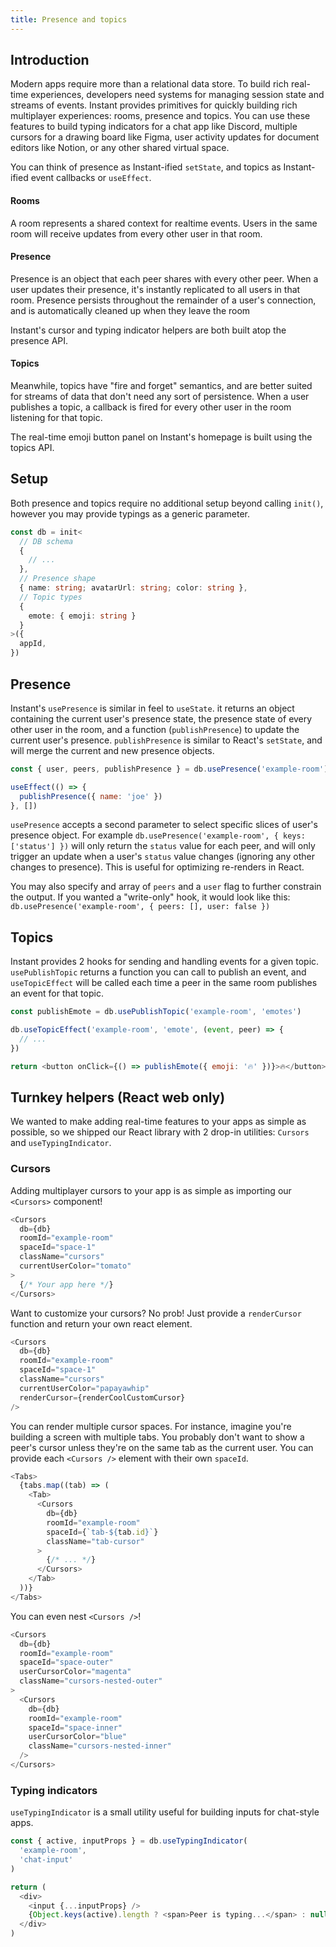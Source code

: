 ```yaml
---
title: Presence and topics
---
```


## Introduction

Modern apps require more than a relational data store. To build rich real-time experiences, developers need systems for managing session state and streams of events. Instant provides primitives for quickly building rich multiplayer experiences: rooms, presence and topics. You can use these features to build typing indicators for a chat app like Discord, multiple cursors for a drawing board like Figma, user activity updates for document editors like Notion, or any other shared virtual space.

You can think of presence as Instant-ified `setState`, and topics as Instant-ified event callbacks or `useEffect`.

#### Rooms

A room represents a shared context for realtime events. Users in the same room will receive updates from every other user in that room.

#### Presence

Presence is an object that each peer shares with every other peer. When a user updates their presence, it's instantly replicated to all users in that room. Presence persists throughout the remainder of a user's connection, and is automatically cleaned up when they leave the room

Instant's cursor and typing indicator helpers are both built atop the presence API.

#### Topics

Meanwhile, topics have "fire and forget" semantics, and are better suited for streams of data that don't need any sort of persistence. When a user publishes a topic, a callback is fired for every other user in the room listening for that topic.

The real-time emoji button panel on Instant's homepage is built using the topics API.

## Setup

Both presence and topics require no additional setup beyond calling `init()`, however you may provide typings as a generic parameter.

```typescript
const db = init<
  // DB schema
  {
    // ...
  },
  // Presence shape
  { name: string; avatarUrl: string; color: string },
  // Topic types
  {
    emote: { emoji: string }
  }
>({
  appId,
})
```

## Presence

Instant's `usePresence` is similar in feel to `useState`. it returns an object containing the current user's presence state, the presence state of every other user in the room, and a function (`publishPresence`) to update the current user's presence. `publishPresence` is similar to React's `setState`, and will merge the current and new presence objects.

```javascript
const { user, peers, publishPresence } = db.usePresence('example-room')

useEffect(() => {
  publishPresence({ name: 'joe' })
}, [])
```

`usePresence` accepts a second parameter to select specific slices of user's presence object. For example `db.usePresence('example-room', { keys: ['status'] })` will only return the `status` value for each peer, and will only trigger an update when a user's `status` value changes (ignoring any other changes to presence). This is useful for optimizing re-renders in React.

You may also specify and array of `peers` and a `user` flag to further constrain the output. If you wanted a "write-only" hook, it would look like this: `db.usePresence('example-room', { peers: [], user: false })`

## Topics

Instant provides 2 hooks for sending and handling events for a given topic. `usePublishTopic` returns a function you can call to publish an event, and `useTopicEffect` will be called each time a peer in the same room publishes an event for that topic.

```javascript
const publishEmote = db.usePublishTopic('example-room', 'emotes')

db.useTopicEffect('example-room', 'emote', (event, peer) => {
  // ...
})

return <button onClick={() => publishEmote({ emoji: '🔥' })}>🔥</button>
```

## Turnkey helpers (React web only)

We wanted to make adding real-time features to your apps as simple as possible, so we shipped our React library with 2 drop-in utilities: `Cursors` and `useTypingIndicator`.

### Cursors

Adding multiplayer cursors to your app is as simple as importing our `<Cursors>` component!

```javascript
<Cursors
  db={db}
  roomId="example-room"
  spaceId="space-1"
  className="cursors"
  currentUserColor="tomato"
>
  {/* Your app here */}
</Cursors>
```

Want to customize your cursors? No prob! Just provide a `renderCursor` function and return your own react element.

```javascript
<Cursors
  db={db}
  roomId="example-room"
  spaceId="space-1"
  className="cursors"
  currentUserColor="papayawhip"
  renderCursor={renderCoolCustomCursor}
/>
```

You can render multiple cursor spaces. For instance, imagine you're building a screen with multiple tabs. You probably don't want to show a peer's cursor unless they're on the same tab as the current user. You can provide each `<Cursors />` element with their own `spaceId`.

```javascript
<Tabs>
  {tabs.map((tab) => (
    <Tab>
      <Cursors
        db={db}
        roomId="example-room"
        spaceId={`tab-${tab.id}`}
        className="tab-cursor"
      >
        {/* ... */}
      </Cursors>
    </Tab>
  ))}
</Tabs>
```

You can even nest `<Cursors />`!

```javascript
<Cursors
  db={db}
  roomId="example-room"
  spaceId="space-outer"
  userCursorColor="magenta"
  className="cursors-nested-outer"
>
  <Cursors
    db={db}
    roomId="example-room"
    spaceId="space-inner"
    userCursorColor="blue"
    className="cursors-nested-inner"
  />
</Cursors>
```

### Typing indicators

`useTypingIndicator` is a small utility useful for building inputs for chat-style apps.

```javascript
const { active, inputProps } = db.useTypingIndicator(
  'example-room',
  'chat-input'
)

return (
  <div>
    <input {...inputProps} />
    {Object.keys(active).length ? <span>Peer is typing...</span> : null}
  </div>
)
```
